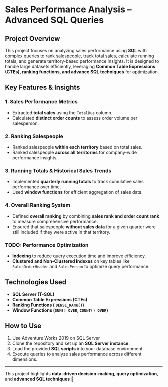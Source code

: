 # Sales Performance Analysis – Advanced SQL Queries

## Project Overview
This project focuses on analyzing sales performance using **SQL** with complex queries to rank salespeople, track total sales, calculate running totals, and generate territory-based performance insights. It is designed to handle large datasets efficiently, leveraging **Common Table Expressions (CTEs), ranking functions, and advance SQL techniques** for optimization.

## Key Features & Insights

### 1. Sales Performance Metrics
- Extracted **total sales** using the `TotalDue` column.
- Calculated **distinct order counts** to assess order volume per salesperson.

### 2. Ranking Salespeople
- Ranked salespeople **within each territory** based on total sales.
- Ranked salespeople **across all territories** for company-wide performance insights.

### 3. Running Totals & Historical Sales Trends
- Implemented **quarterly running totals** to track cumulative sales performance over time.
- Used **window functions** for efficient aggregation of sales data.

### 4. Overall Ranking System
- Defined **overall ranking** by combining **sales rank and order count rank** to measure comprehensive performance.
- Ensured that salespeople **without sales data** for a given quarter were still included if they were active in that territory.

### TODO: Performance Optimization
- **Indexing** to reduce query execution time and improve efficiency.
- **Clustered and Non-Clustered Indexes** on key tables like `SalesOrderHeader` and `SalesPerson` to optimize query performance.

## Technologies Used
- **SQL Server (T-SQL)**
- **Common Table Expressions (CTEs)**
- **Ranking Functions ( `DENSE_RANK()`)**
- **Window Functions (`SUM() OVER`, `COUNT() OVER`)**

## How to Use
1. Use Adventure Works 2019 on SQL Server
2. Clone the repository and set up an **SQL Server instance**.
3. Load the provided **SQL scripts** into your database environment.
4. Execute queries to analyze sales performance across different dimensions.

---
This project highlights **data-driven decision-making**, **query optimization**, and **advanced SQL techniques** 🚀
